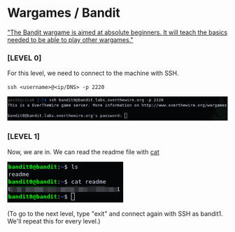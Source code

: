 # Wargames / Bandit

["The Bandit wargame is aimed at absolute beginners. It will teach the basics needed to be able to play other wargames."](https://overthewire.org/wargames/bandit/)

### [LEVEL 0]
For this level, we need to connect to the machine with SSH.

`ssh <username>@<ip/DNS> -p 2220`

![Bandit0](.Images/bandit0.png)


### [LEVEL 1]
Now, we are in. We can read the readme file with [cat](https://www.cyberciti.biz/faq/howto-use-cat-command-in-unix-linux-shell-script/)

![Bandit1](.Images/bandit1.png)

(To go to the next level, type "exit" and connect again with SSH as bandit1. We'll repeat this for every level.)
